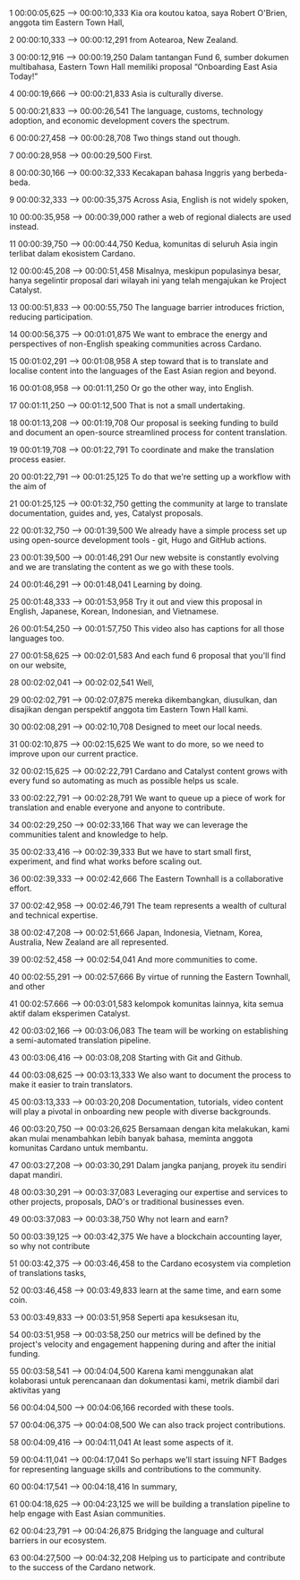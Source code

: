 1 00:00:05,625 --&gt; 00:00:10,333 Kia ora koutou katoa, saya Robert O'Brien, anggota tim Eastern Town Hall,

2 00:00:10,333 --&gt; 00:00:12,291 from Aotearoa, New Zealand.

3 00:00:12,916 --&gt; 00:00:19,250 Dalam tantangan Fund 6, sumber dokumen multibahasa, Eastern Town Hall memiliki proposal “Onboarding East Asia Today!”

4 00:00:19,666 --&gt; 00:00:21,833 Asia is culturally diverse.

5 00:00:21,833 --&gt; 00:00:26,541 The language, customs, technology adoption, and economic development covers the spectrum.

6 00:00:27,458 --&gt; 00:00:28,708 Two things stand out though.

7 00:00:28,958 --&gt; 00:00:29,500 First.

8 00:00:30,166 --&gt; 00:00:32,333 Kecakapan bahasa Inggris yang berbeda-beda.

9 00:00:32,333 --&gt; 00:00:35,375 Across Asia, English is not widely spoken,

10 00:00:35,958 --&gt; 00:00:39,000 rather a web of regional dialects are used instead.

11 00:00:39,750 --&gt; 00:00:44,750 Kedua, komunitas di seluruh Asia ingin terlibat dalam ekosistem Cardano.

12 00:00:45,208 --&gt; 00:00:51,458 Misalnya, meskipun populasinya besar, hanya segelintir proposal dari wilayah ini yang telah mengajukan ke Project Catalyst.

13 00:00:51,833 --&gt; 00:00:55,750 The language barrier introduces friction, reducing participation.

14 00:00:56,375 --&gt; 00:01:01,875 We want to embrace the energy and perspectives of non-English speaking communities across Cardano.

15 00:01:02,291 --&gt; 00:01:08,958 A step toward that is to translate and localise content into the languages of the East Asian region and beyond.

16 00:01:08,958 --&gt; 00:01:11,250 Or go the other way, into English.

17 00:01:11,250 --&gt; 00:01:12,500 That is not a small undertaking.

18 00:01:13,208 --&gt; 00:01:19,708 Our proposal is seeking funding to build and document an open-source streamlined process for content translation.

19 00:01:19,708 --&gt; 00:01:22,791 To coordinate and make the translation process easier.

20 00:01:22,791 --&gt; 00:01:25,125 To do that we're setting up a workflow with the aim of

21 00:01:25,125 --&gt; 00:01:32,750 getting the community at large to translate documentation, guides and, yes, Catalyst proposals.

22 00:01:32,750 --&gt; 00:01:39,500 We already have a simple process set up using open-source development tools - git, Hugo and GitHub actions.

23 00:01:39,500 --&gt; 00:01:46,291 Our new website is constantly evolving and we are translating the content as we go with these tools.

24 00:01:46,291 --&gt; 00:01:48,041 Learning by doing.

25 00:01:48,333 --&gt; 00:01:53,958 Try it out and view this proposal in English, Japanese, Korean, Indonesian, and Vietnamese.

26 00:01:54,250 --&gt; 00:01:57,750 This video also has captions for all those languages too.

27 00:01:58,625 --&gt; 00:02:01,583 And each fund 6 proposal that you'll find on our website,

28 00:02:02,041 --&gt; 00:02:02,541 Well,

29 00:02:02,791 --&gt; 00:02:07,875 mereka dikembangkan, diusulkan, dan disajikan dengan perspektif anggota tim Eastern Town Hall kami.

30 00:02:08,291 --&gt; 00:02:10,708 Designed to meet our local needs.

31 00:02:10,875 --&gt; 00:02:15,625 We want to do more, so we need to improve upon our current practice.

32 00:02:15,625 --&gt; 00:02:22,791 Cardano and Catalyst content grows with every fund so automating as much as possible helps us scale.

33 00:02:22,791 --&gt; 00:02:28,791 We want to queue up a piece of work for translation and enable everyone and anyone to contribute.

34 00:02:29,250 --&gt; 00:02:33,166 That way we can leverage the communities talent and knowledge to help.

35 00:02:33,416 --&gt; 00:02:39,333 But we have to start small first, experiment, and find what works before scaling out.

36 00:02:39,333 --&gt; 00:02:42,666 The Eastern Townhall is a collaborative effort.

37 00:02:42,958 --&gt; 00:02:46,791 The team represents a wealth of cultural and technical expertise.

38 00:02:47,208 --&gt; 00:02:51,666 Japan, Indonesia, Vietnam, Korea, Australia, New Zealand are all represented.

39 00:02:52,458 --&gt; 00:02:54,041 And more communities to come.

40 00:02:55,291 --&gt; 00:02:57,666 By virtue of running the Eastern Townhall, and other

41 00:02:57.666 --&gt; 00:03:01,583 kelompok komunitas lainnya, kita semua aktif dalam eksperimen Catalyst.

42 00:03:02,166 --&gt; 00:03:06,083 The team will be working on establishing a semi-automated translation pipeline.

43 00:03:06,416 --&gt; 00:03:08,208 Starting with Git and Github.

44 00:03:08,625 --&gt; 00:03:13,333 We also want to document the process to make it easier to train translators.

45 00:03:13,333 --&gt; 00:03:20,208 Documentation, tutorials, video content will play a pivotal in onboarding new people with diverse backgrounds.

46 00:03:20,750 --&gt; 00:03:26,625 Bersamaan dengan kita melakukan, kami akan mulai menambahkan lebih banyak bahasa, meminta anggota komunitas Cardano untuk membantu.

47 00:03:27,208 --&gt; 00:03:30,291 Dalam jangka panjang, proyek itu sendiri dapat mandiri.

48 00:03:30,291 --&gt; 00:03:37,083 Leveraging our expertise and services to other projects, proposals, DAO's or traditional businesses even.

49 00:03:37,083 --&gt; 00:03:38,750 Why not learn and earn?

50 00:03:39,125 --&gt; 00:03:42,375 We have a blockchain accounting layer, so why not contribute

51 00:03:42,375 --&gt; 00:03:46,458 to the Cardano ecosystem via completion of translations tasks,

52 00:03:46,458 --&gt; 00:03:49,833 learn at the same time, and earn some coin.

53 00:03:49,833 --&gt; 00:03:51,958 Seperti apa kesuksesan itu,

54 00:03:51,958 --&gt; 00:03:58,250 our metrics will be defined by the project's velocity and engagement happening during and after the initial funding.

55 00:03:58,541 --&gt; 00:04:04,500 Karena kami menggunakan alat kolaborasi untuk perencanaan dan dokumentasi kami, metrik diambil dari aktivitas yang

56 00:04:04,500 --&gt; 00:04:06,166 recorded with these tools.

57 00:04:06,375 --&gt; 00:04:08,500 We can also track project contributions.

58 00:04:09,416 --&gt; 00:04:11,041 At least some aspects of it.

59 00:04:11,041 --&gt; 00:04:17,041 So perhaps we'll start issuing NFT Badges for representing language skills and contributions to the community.

60 00:04:17,541 --&gt; 00:04:18,416 In summary,

61 00:04:18,625 --&gt; 00:04:23,125 we will be building a translation pipeline to help engage with East Asian communities.

62 00:04:23,791 --&gt; 00:04:26,875 Bridging the language and cultural barriers in our ecosystem.

63 00:04:27,500 --&gt; 00:04:32,208 Helping us to participate and contribute to the success of the Cardano network.
